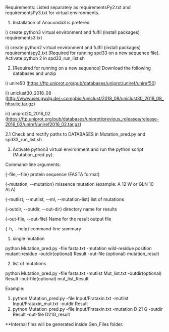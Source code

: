 Requirements:
 Listed separately as requirementsPy2.txt and requirementsPy3.txt for virtual environments.


1. Installation of Anaconda3 is prefered
  
  i) create python3 virtual environment and fulfil (install packages) requirements3.txt
  
  ii) create python2 virtual environment and fulfil (install packages) requirementspy2.txt [Required for running spd33 on a new sequence file]. Activate python 2  in spd33_run_list.sh


2. [Required for running on a new sequence] Download the following databases and unzip
 
  i) unire50 (https://ftp.uniprot.org/pub/databases/uniprot/uniref/uniref50)
 
  ii) uniclust30_2018_08 (http://wwwuser.gwdg.de/~compbiol/uniclust/2018_08/uniclust30_2018_08_hhsuite.tar.gz)
 
  iii) uniprot20_2016_02 (https://ftp.uniprot.org/pub/databases/uniprot/previous_releases/release-2016_02/uniref/uniref2016_02.tar.gz)

  2.1 Check and rectify paths to DATABASES in Mutation_pred.py and spd33_run_list.sh


3. Activate python3 virtual environment and run the python script (Mutation_pred.py):

Command-line arguments:
  
  {-file,--file}	protein sequence (FASTA format)
  
  {-mutation, --mutation}	missence mutation (example: A 12 W or GLN 10 ALA)
  
  {-mutlist, --mutlist, --ml, --mutation-list}	list of mutations
  
  {-outdir, --outdir, --out-dir}	directory name for results
  
  {-out-file, --out-file} Name for the result output file
  
  {-h, --help}	command-line summary
  
  

 1) single mutation
 
 python Mutation_pred.py -file fasta.txt -mutation wild-residue position mutant-residue  -outdir(optional) Result -out-file (optional) mutation_result
 
 2) list of mutations
 
 python Mutation_pred.py -file fasta.txt -mutlist Mut_list.txt -outdir(optional) Result -out-file(optional) mut_list_Result




Example:
1) python Mutation_pred.py -file Input/Frataxin.txt -mutlist Input/Frataxin_mut.txt -outdir Result
2) python Mutation_pred.py -file Input/Frataxin.txt -mutation D 21 G  -outdir Result -out-file D21G_result


**Internal files will be generated inside Gen_Files folder.
